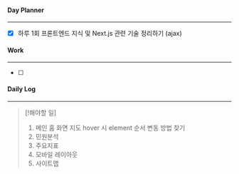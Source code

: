 
#### Day Planner
---
- [x] 하루 1회 프론트엔드 지식 및 Next.js 관련 기술 정리하기 (ajax)


#### Work
---
- [ ] 


#### Daily Log
---
> [!해야할 일]
> 1. 메인 홈 화면 지도 hover 시 element 순서 변동 방법 찾기
> 2. 민원분석
> 3. 주요지표
> 4. 모바일 레이아웃
> 5. 사이트맵
>    


